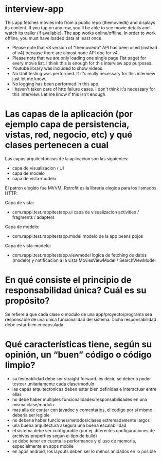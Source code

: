 # interview-app
This app fetches movies info from a public repo (themoviedb) and displays its content.
If you tap on any row, you'll be able to see movie details and watch its trailer (if available).
The app works online/offline. In order to work offline, you must have loaded data at least once.


- Please note that v3 version of "themoviedb" API has been used (instead of v4) because there are almost none API doc for v4.
- Please note that we are only loading one single page (1st page) for every movie list. I think this is enough for this interview app purposes.
- Youtube library was included to show videos.
- No Unit testing was performed. If it's really necessary for this interview just let me know.
- No logging has been performed in this app.
- I haven't taken care of http failure cases. I don't think it's necessary for this interview. Let me know if this isn't enough.


# Las capas de la aplicación (por ejemplo capa de persistencia, vistas, red, negocio, etc) y qué clases pertenecen a cual
Las capas arquitectonicas de la aplicacion son las siguientes:
 - capa de visualizacion / UI
 - capa de modelo
 - capa de vista-modelo

 El patron elegido fue MVVM. Retrofit es la libreria elegida para los llamados HTTP.

 Capa de vista:
   - com.rappi.test.rappitestapp.ui
      capa de visualizacion
      activities / fragments / adapters

 Capa de modelo:
   - com.rappi.test.rappitestapp.model
      modelo de la app
      beans pojos

 Capa de vista-modelo:
   - com.rappi.test.rappitestapp.viewmodel
      logica de fetching de datos (modelo) y notificacion a la vista
      MoviesViewModel / SearchViewModel


# En qué consiste el principio de responsabilidad única? Cuál es su propósito?
Se refiere a que cada clase o modulo de una app/proyecto/programa sea responsable de una unica funcionalidad del sistema. Dicha responsabilidad debe estar bien encapsulada.

# Qué características tiene, según su opinión, un “buen” código o código limpio?
- su testeabilidad debe ser straight forward. es decir, se deberia poder testear unitariamente cada clase/modulo
- las capas arquitectonicas deben estar bien definidas e interactuar entre ellas
- no debe haber multiples funcionalidades/responsabilidades en una misma clase/modulo
- mas alla de contar con javadoc y comentarios, el codigo por si mismo deberia ser legible
- no deberia haber funciones/metodos/clases extremadamente largos
- una buena arquitectura asegura una buena escalabilidad
- el sistema debe ser configurable (por ej. diferentes configuraciones de archivos properties segun el tipo de build)
- se debe tener en cuenta la performance y el uso de memoria, especialmente en apps mobile
- en apps android, los layouts deben ser lo menos anidados en lo posible






